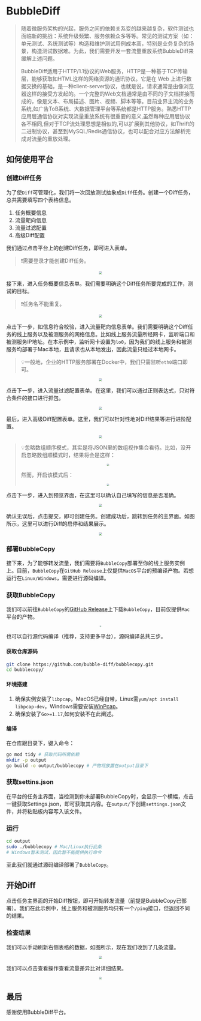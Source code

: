# BubbleDiff

> 随着微服务架构的兴起，服务之间的依赖关系变的越来越复杂，软件测试也面临新的挑战：系统升级频繁、服务依赖众多等等。常见的测试方案（如：单元测试、系统测试等）构造和维护测试用例成本高，特别是业务复杂的场景，构造测试数据难。为此，我们需要开发一套流量重放系统BubbleDiff来缓解上述问题。
>
> BubbleDiff适用于HTTP/1.1协议的Web服务，HTTP是一种基于TCP传输层，能够获取如HTML这样的网络资源的通讯协议。它是在 Web 上进行数据交换的基础，是一种client-server协议，也就是说，请求通常是由像浏览器这样的接受方发起的。一个完整的Web文档通常是由不同的子文档拼接而成的，像是文本、布局描述、图片、视频、脚本等等。目前业界主流的业务系统,如广告ToB系统、大数据管理平台等系统都是HTTP服务。熟悉HTTP应用层通信协议对实现流量重放系统有很重要的意义,虽然每种应用层协议各不相同,但对于TCP流处理思想是相似的,可以扩展到其他协议，如Thrift的二进制协议，甚至到MySQL/Redis通信协议，也可以配合对应方法解析完成对流量的重放处理。

## 如何使用平台

### 创建Diff任务

为了使`Diff`可管理化，我们将一次回放测试抽象成`Diff`任务。创建一个Diff任务，总共需要填写四个表格信息。

1. 任务概要信息
2. 流量靶向信息
3. 流量过滤配置
4. 高级Diff配置

我们通过点击平台上的创建Diff任务，即可进入表单。

> :exclamation:需要登录才能创建Diff任务。

<div style="display:flex;justify-content:center">
  <img src="/create-diff.png" style="zoom:50%" />
</div>

接下来，进入任务概要信息表单。我们需要明确这个Diff任务所要完成的工作，测试的目标。

> :exclamation:任务名不能重复。

<div style="display:flex;justify-content:center">
  <img src="/step1.png" style="zoom:50%" />
</div>

点击下一步，如信息符合校验，进入流量靶向信息表单。我们需要明确这个Diff任务的线上服务以及被测服务的网络信息。比如线上服务流量所经网卡，监听端口和被测服务IP地址。在本示例中，监听网卡设置为`lo0`，因为我们的线上服务和被测服务均部署于Mac本地，且请求也从本地发出，因此流量只经过本地网卡。

> :bulb:一般地，企业的HTTP服务部署在Docker中，我们只需监听`eth0`端口即可。

<div style="display:flex;justify-content:center">
  <img src="/step2.png" style="zoom:50%" />
</div>


点击下一步，进入流量过滤配置表单。在这里，我们可以通过正则表达式，只对符合条件的接口进行抓包。

<div style="display:flex;justify-content:center">
  <img src="/step3.png" style="zoom:50%" />
</div>


最后，进入高级Diff配置表单。这里，我们可以针对性地对Diff结果等进行进阶配置。

<div style="display:flex;justify-content:center">
  <img src="/step4.png" style="zoom:50%" />
</div>


> :bulb:忽略数组顺序模式，其实是将JSON里的数组视作集合看待。比如，没开启忽略数组顺模式时，结果将会是这样：
>
> <div style="display:flex;justify-content:center">
>   <img src="/array_list.png" style="zoom:35%" />
> </div>
>
> 然而，开启该模式后：
>
> <div style="display:flex;justify-content:center">
>   <img src="/array_set.png" style="zoom:35%" />
> </div>

点击下一步，进入到预览界面，在这里可以确认自己填写的信息是否准确。

<div style="display:flex;justify-content:center">
  <img src="/preview.png" style="zoom:50%" />
</div>

确认无误后，点击提交，即可创建任务。创建成功后，跳转到任务的主界面。如图所示，这里可以进行Diff的启停和结果展示。

<div style="display:flex;justify-content:center">
  <img src="/main.png" style="zoom:50%" />
</div>

### 部署BubbleCopy

接下来，为了能够转发流量，我们需要将`BubbleCopy`部署至你的线上服务实例上。目前，`BubbleCopy`在`GitHub Release`上仅提供`MacOS`平台的预编译产物。若想运行在`Linux/Windows`，需要进行源码编译。

### 获取BubbleCopy

我们可以前往`BubbleCopy`的[GitHub Release](https://github.com/bubble-diff/bubblecopy/releases)上下载`BubbleCopy`，目前仅提供`Mac`平台的产物。

<div style="display:flex;justify-content:center">
  <img src="/release.png" style="zoom:25%" />
</div>

也可以自行源代码编译（推荐，支持更多平台），源码编译总共三步。

#### 获取仓库源码

```bash
git clone https://github.com/bubble-diff/bubblecopy.git
cd bubblecopy/
```

#### 环境搭建

1. 确保实例安装了`libpcap`，MacOS已经自带，Linux需`yum/apt install libpcap-dev`，Windows需要安装[WinPcap](https://www.winpcap.org/devel.htm)。
2. 确保安装了`Go>=1.17`,如何安装不在此阐述。

#### 编译

在仓库跟目录下，键入命令：

```bash
go mod tidy # 获取代码所需依赖
mkdir -p output
go build -o output/bubblecopy # 产物将放置在output目录下
```

### 获取settins.json

在平台的任务主界面，当检测到你未部署BubbleCopy时，会显示一个横幅，点击一键获取Settings.json，即可获取其内容。在`output/`下创建`settings.json`文件，并将粘贴板内容写入该文件。

### 运行

~~~bash
cd output
sudo ./bubblecopy # Mac/Linux执行此条
# Windows暂未测试，因此暂不能提供执行命令
~~~

至此我们就通过源码编译部署了`BubbleCopy`。

## 开始Diff

点击任务主界面的开始Diff按钮，即可开始转发流量（前提是BubbleCopy已部署）。我们在此示例中，线上服务和被测服务均只有一个`/ping`接口，但返回不同的结果。

### 检查结果

我们可以手动刷新右侧表格的数据，如图所示，现在我们收到了几条流量。

<div style="display:flex;justify-content:center">
  <img src="/result.png" style="zoom:50%" />
</div>

我们可以点击查看操作查看流量差异比对详细结果。

<div style="display:flex;justify-content:center">
  <img src="/detail.png" style="zoom:40%" />
</div>

## 最后

感谢使用BubbleDiff平台。
